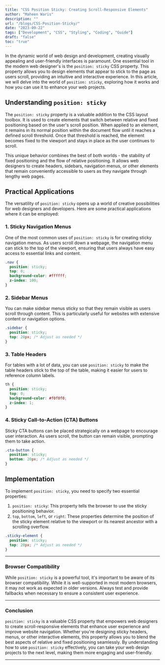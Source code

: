 ```yaml
---
title: "CSS Position Sticky: Creating Scroll-Responsive Elements"
author: "Maheen Waris"
description: ""
url: "/blogs/CSS-Position-Sticky/"
date: "2023-09-22"
tags: ["Development", "CSS", "Styling", "Coding", "Guide"]
draft: "false"
toc: "true"
---
```


In the dynamic world of web design and development, creating visually appealing and user-friendly interfaces is paramount. One essential tool in the modern web designer's is the `position: sticky` CSS property. This property allows you to design elements that appear to stick to the page as users scroll, providing an intuitive and interactive experience. In this article, we will delve into the world of `position: sticky`, exploring how it works and how you can use it to enhance your web projects.

## Understanding `position: sticky`

The `position: sticky` property is a valuable addition to the CSS layout toolbox. It is used to create elements that switch between relative and fixed positioning based on the user's scroll position. When applied to an element, it remains in its normal position within the document flow until it reaches a defined scroll threshold. Once that threshold is reached, the element becomes fixed to the viewport and stays in place as the user continues to scroll.

This unique behavior combines the best of both worlds - the stability of fixed positioning and the flow of relative positioning. It allows web designers to create headers, sidebars, navigation menus, or other elements that remain conveniently accessible to users as they navigate through lengthy web pages.

## Practical Applications

The versatility of `position: sticky` opens up a world of creative possibilities for web designers and developers. Here are some practical applications where it can be employed:

### 1. Sticky Navigation Menus

One of the most common uses of `position: sticky` is for creating sticky navigation menus. As users scroll down a webpage, the navigation menu can stick to the top of the viewport, ensuring that users always have easy access to essential links and content.

```css
.nav {
  position: sticky;
  top: 0;
  background-color: #ffffff;
  z-index: 100;
}
```

### 2. Sidebar Menus

You can make sidebar menus sticky so that they remain visible as users scroll through content. This is particularly useful for websites with extensive content or navigation options.

```css
.sidebar {
  position: sticky;
  top: 20px; /* Adjust as needed */
}
```

### 3. Table Headers

For tables with a lot of data, you can use `position: sticky` to make the table headers stick to the top of the table, making it easier for users to reference column labels.

```css
th {
  position: sticky;
  top: 0;
  background-color: #f0f0f0;
  z-index: 1;
}
```

### 4. Sticky Call-to-Action (CTA) Buttons

Sticky CTA buttons can be placed strategically on a webpage to encourage user interaction. As users scroll, the button can remain visible, prompting them to take action.

```css
.cta-button {
  position: sticky;
  bottom: 20px; /* Adjust as needed */
}
```

## Implementation

To implement `position: sticky`, you need to specify two essential properties:

1. `position: sticky`: This property tells the browser to use the sticky positioning behavior.
2. `top`, `bottom`, `left`, or `right`: These properties determine the position of the sticky element relative to the viewport or its nearest ancestor with a scrolling overflow.

```css
.sticky-element {
  position: sticky;
  top: 20px; /* Adjust as needed */
}
```

<hr>

### Browser Compatibility

While `position: sticky` is a powerful tool, it's important to be aware of its browser compatibility. While it is well-supported in most modern browsers, it may not work as expected in older versions. Always test and provide fallbacks when necessary to ensure a consistent user experience.

<hr>

### Conclusion

`position: sticky` is a valuable CSS property that empowers web designers to create scroll-responsive elements that enhance user experience and improve website navigation. Whether you're designing sticky headers, menus, or other interactive elements, this property allows you to blend the best aspects of relative and fixed positioning seamlessly. By understanding how to use `position: sticky` effectively, you can take your web design projects to the next level, making them more engaging and user-friendly.

---
